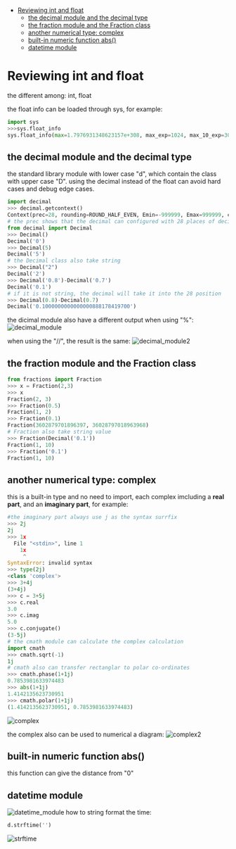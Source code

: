 
- [Reviewing int and float](#reviewing-int-and-float)
  - [the decimal module and the decimal type](#the-decimal-module-and-the-decimal-type)
  - [the fraction module and the Fraction class](#the-fraction-module-and-the-fraction-class)
  - [another numerical type: complex](#another-numerical-type-complex)
  - [built-in numeric function abs()](#built-in-numeric-function-abs)
  - [datetime module](#datetime-module)
# Reviewing int and float
the different among:
int, float 

the float info can be loaded through sys, for example:
```python
import sys
>>>sys.float_info
sys.float_info(max=1.7976931348623157e+308, max_exp=1024, max_10_exp=308, min=2.2250738585072014e-308, min_exp=-1021, min_10_exp=-307, dig=15, mant_dig=53, epsilon=2.220446049250313e-16, radix=2, rounds=1)
```
## the decimal module and the decimal type
the standard library module with lower case "d", which contain the class with upper case "D".
using the decimal instead of the float can avoid hard cases and debug edge cases. 
```python
import decimal
>>> decimal.getcontext()
Context(prec=28, rounding=ROUND_HALF_EVEN, Emin=-999999, Emax=999999, capitals=1, clamp=0, flags=[], traps=[InvalidOperation, DivisionByZero, Overflow])
# the prec shows that the decimal can configured with 28 places of decimal
from decimal import Decimal
>>> Decimal()
Decimal('0')
>>> Decimal(5) 
Decimal('5')
# the Decimal class also take string
>>> Decimal("2") 
Decimal('2')
>>> Decimal('0.8')-Decimal('0.7') 
Decimal('0.1')
# if it is not string, the decimal will take it into the 28 position
>>> Decimal(0.8)-Decimal(0.7) 
Decimal('0.1000000000000000888178419700')
```
the dicimal module also have a different output when using "%":
![decimal_module](images/decimal_module.png)

when using the "//", the result is the same:
![decimal_module2](images/decimal_module2.png)

## the fraction module and the Fraction class
```python
from fractions import Fraction
>>> x = Fraction(2,3)
>>> x
Fraction(2, 3)
>>> Fraction(0.5) 
Fraction(1, 2)
>>> Fraction(0.1) 
Fraction(3602879701896397, 36028797018963968)
# Fraction also take string value
>>> Fraction(Decimal('0.1')) 
Fraction(1, 10)
>>> Fraction('0.1')          
Fraction(1, 10)
```

## another numerical type: complex

this is a built-in type and no need to import, each complex imcluding a **real part**, and an **imaginary part**, for example:
```python
#the imaginary part always use j as the syntax surrfix
>>> 2j
2j
>>> 1x
  File "<stdin>", line 1
    1x
     ^
SyntaxError: invalid syntax
>>> type(2j) 
<class 'complex'>
>>> 3+4j
(3+4j)
>>> c = 3+5j
>>> c.real
3.0
>>> c.imag
5.0
>>> c.conjugate()
(3-5j)
# the cmath module can calculate the complex calculation
import cmath
>>> cmath.sqrt(-1) 
1j
# cmath also can transfer rectanglar to polar co-ordinates
>>> cmath.phase(1+1j)
0.7853981633974483
>>> abs(1+1j) 
1.4142135623730951
>>> cmath.polar(1+1j) 
(1.4142135623730951, 0.7853981633974483)
```
![complex](images/complex.png)
 
the complex also can be used to numerical a diagram:
![complex2](images/complex2.png)

## built-in numeric function abs()
this function can give the distance from "0"

## datetime module
![datetime_module](images/datetime&#32;module.png)
how to string format the time:
```python
d.strftime('')
```
![strftime](images/strftime.png)